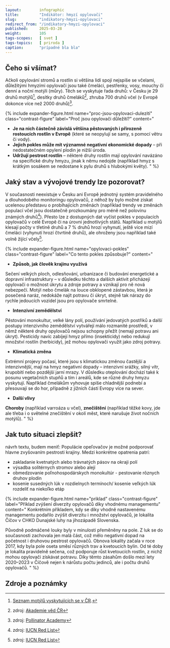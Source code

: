 ```yaml
---
layout:        infographic
title:         "Indikátor: hmyzí opylovači"
slug:          "indikatory-hmyzi-opylovaci"
redirect_from: "/indikatory-hmyzi-opylovaci"
published:     2025-03-28
weight:        105
tags-scopes:   [ svet ]
tags-topics:   [ priroda ]
caption:       "prípadné bla bla"
---
```



## Čeho si všímat?


Ačkoli opylování stromů a rostlin si většina lidí spojí nejspíše se včelami, důležitými hmyzími opylovači jsou také čmeláci, pestřenky, vosy, mouchy či denní a noční motýli (můry). Těch se vyskytuje řada druhů: v Česku je 29 druhů motýlů[^motyli-zdroj], desítky druhů čmeláků[^cmelaci-zdroj], zhruba 700 druhů včel (v Evropě dokonce více než 2000 druhů)[^vcely-zdroj].




{% include expander-figure.html
   name="proc-jsou-opylovaci-duleziti"
   class="contrast-figure"
   label="Proč jsou opylovači důležití?"
   content="
- **Je na nich částečně závislá většina pěstovaných i přirozeně rostoucích rostlin v Evropě** (které se neopylují se samy, s pomocí větru či vody).
- **Jejich pokles může mít významné negativní ekonomické dopady** – při nedostatečném opylení plodin je nižší úroda.
- **Udržují pestrost rostlin** – některé druhy rostlin mají opylování navázáno na specifické druhy hmyzu, jinak k němu nedojde (například hmyz s krátkým sosákem se nedostane k pylu druhů s hlubokými květy).
"
%}


## Jaký stav a vývojové trendy lze pozorovat?


V současnosti neexistuje v Česku ani Evropě jednotný systém pravidelného a dlouhodobého monitoringu opylovačů, z něhož by bylo možné získat ucelenou představu o probíhajících změnách (například trendy ve změnách populací včel jsou dostatečně prozkoumány pro méně než polovinu známých druhů[^vcely-neprozkoumane]).
Přesto lze z dostupných dat vyčíst pokles v populacích opylovačů v celé Evropě či na úrovni jednotlivých států. Například u motýlů klesají počty v třetině druhů a 7 % druhů hrozí vyhynutí, ještě více mizí čmeláci (vyhynutí hrozí čtvrtině druhů), ale ohroženy jsou například také volně žijící včely[^pokles-populaci].




{% include expander-figure.html
   name="opylovaci-pokles"
   class="contrast-figure"
   label="Co tento pokles způsobuje?"
   content="
- **Způsob, jak člověk krajinu využívá**


Sečení velkých ploch, odlesňování, urbanizace či budování energetické a dopravní infrastruktury – v důsledku těchto a dalších aktivit přicházejí opylovači o možnost úkrytu a zdroje potravy a vznikají pro ně nová nebezpečí. Motýl nebo čmelák na louce obklopené zástavbou, která je posečená naráz, nedokáže najít potravu či úkryt, stejně tak nárazy do rychle jedoucích vozidel jsou pro opylovače smrtelné.  


- **Intenzivní zemědělství**


Pěstování monokultur, velké lány polí, používání jedovatých postřiků a další postupy intenzivního zemědělství vytvářejí málo rozmanité prostředí, v němž některé druhy opylovačů nejsou schopny přežít (nemají potravu ani úkryt). Pesticidy navíc zabíjejí hmyz přímo (insekticidy) nebo redukují množství rostlin (herbicidy), jež mohou opylovači využít jako zdroj potravy.


- **Klimatická změna**


Extrémní projevy počasí, které jsou s klimatickou změnou častější a intenzivnější, mají na hmyz negativní dopady – intenzivní srážky, silný vítr, krupobití nebo pozdější jarní mrazy. V důsledku oteplování dochází také k posunu vegetačních stupňů a tím i areálů, kde se různé druhy hmyzu vyskytují. Například čmelákům vyhovuje spíše chladnější podnebí a přesouvají se do hor, případně z jižních částí Evropy více na sever.


- **Další vlivy**


**Choroby** (například varroáza u včel), **znečištění** (například těžké kovy, jde ale třeba i o světelné znečištění v okolí měst, které narušuje život nočních motýlů).
"
%}


## Jak tuto situaci zlepšit?


návrh textu, budem meniť: Populácie opeľovačov je možné podporovať hlavne zvyšovaním pestrosti krajiny. Medzi konkrétne opatrenia patrí:
- zakladanie kvetnatých alebo trávnatých pásov na okraji polí
- výsadba solitérnych stromov alebo alejí
- obmedzovanie poľnohospodárskych monokultúr - pestovanie rôznych druhov plodín
- kosenie susedných lúk v rozdielnych termínoch/ kosenie veľkých lúk rozdeliť na niekoľko etáp




{% include expander-figure.html
   name="priklad"
   class="contrast-figure"
   label="Příklad zvýšení diverzity opylovačů díky vhodnému managementu"
   content="
Konkrétním příkladem, kdy se díky vhodně nastavenému managementu podařilo zvýšit diverzitu i množství opylovačů, je lokalita Číčov v CHKO Dunajské luhy na jihozápadě Slovenska.

Původně podmáčené louky byly v minulosti přeměněny na pole. Z luk se do současnosti zachovala jen malá část, což mělo negativní dopad na početnost i druhovou pestrost opylovačů. Obnova lokality začala v roce 2017, kdy byla pole oseta směsí různých trav a kvetoucích bylin. Od té doby je lokalita pravidelně sečena, což podporuje růst kvetoucích rostlin, z nichž mohou opylovači získávat potravu. Díky těmto zásahům došlo mezi lety 2020–2023 v Číčově nejen k nárůstu počtu jedinců, ale i počtu druhů opylovačů.
"
%}




## Zdroje a poznámky
[^motyli-zdroj]: [Seznam motýlů vyskytujících se v ČR](https://www.lepidoptera.cz/motyli/babocka-admiral-vanessa-atalanta-linnaeus-1758).
[^cmelaci-zdroj]: zdroj: [Akademie věd ČR](https://web-api.academia.cz/uploads/Strategie_25_web_dc61f972ae.pdf)
[^vcely-zdroj]: zdroj: [Pollinator Academy](https://pollinatoracademy.eu/pollinators/bees/)
[^vcely-neprozkoumane]: zdroj: [IUCN Red List](https://portals.iucn.org/library/sites/library/files/documents/RL-4-019.pdf)
[^pokles-populaci]: zdroj: [IUCN Red List](https://portals.iucn.org/library/sites/library/files/documents/RL-4-019.pdf)
